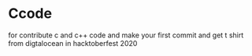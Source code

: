 # Ccode
for contribute c and c++ code and make your first commit and get t shirt from digtalocean in hacktoberfest 2020
